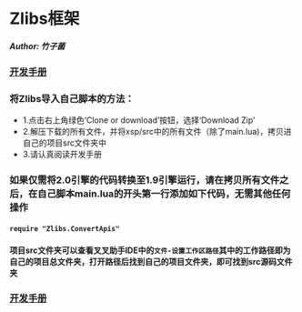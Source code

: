 # Zlibs框架  
##### Author: 竹子菌  
### [开发手册](https://www.yuque.com/zhuzijun/zlibs)
### 将Zlibs导入自己脚本的方法：
- 1.点击右上角绿色‘Clone or download’按钮，选择‘Download Zip’
- 2.解压下载的所有文件，并将xsp/src中的所有文件（除了main.lua)，拷贝进自己的项目src文件夹中
- 3.请认真阅读开发手册
### 如果仅需将2.0引擎的代码转换至1.9引擎运行，请在拷贝所有文件之后，在自己脚本main.lua的开头第一行添加如下代码，无需其他任何操作
#### `require "Zlibs.ConvertApis"`
#### 项目src文件夹可以查看叉叉助手IDE中的`文件-设置工作区路径`其中的工作路径即为自己的项目总文件夹，打开路径后找到自己的项目文件夹，即可找到src源码文件夹
### [开发手册](https://www.yuque.com/zhuzijun/zlibs)